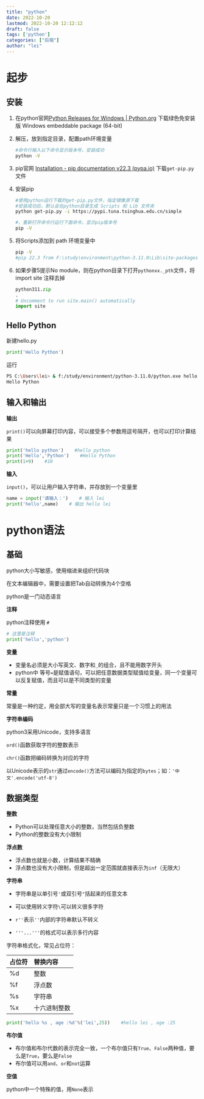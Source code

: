 ```yaml
---
title: "python"
date: 2022-10-20
lastmod: 2022-10-20 12:12:12
draft: false
tags: ['python']
categories: ["后端"]
author: "lei"
---
```




# 起步

## 安装

1. 在python官网[Python Releases for Windows | Python.org](https://www.python.org/downloads/windows/) 下载绿色免安装版 Windows embeddable package (64-bit) 

2. 解压，放到指定目录，配置path环境变量

   ```bash
   #命令行输入以下命令显示版本号，安装成功
   python -V
   ```

3. pip官网 [Installation - pip documentation v22.3 (pypa.io)](https://pip.pypa.io/en/stable/installation/#ensurepip) 下载`get-pip.py`文件

4. 安装pip

   ```bash
   #使用python运行下载的get-pip.py文件，指定镜像源下载
   #安装成功后，默认会在python目录生成 Scripts 和 Lib 文件夹
   python get-pip.py -i https://pypi.tuna.tsinghua.edu.cn/simple
   
   #，重新打开命令行运行下面命令，显示pip版本号
   pip -V
   ```

5. 将Scripts添加到 path 环境变量中

   ```bash
   pip -V
   #pip 22.3 from F:\study\environment\python-3.11.0\Lib\site-packages\pip (python 3.11)
   ```

6. 如果步骤5提示No module，则在python目录下打开`pythonxx._pth`文件，将 import site 注释去掉

   ```python
   python311.zip
   .
   # Uncomment to run site.main() automatically
   import site
   ```

## Hello Python

新建hello.py

```python
print('Hello Python')
```

运行 

```bash
PS C:\Users\lei> & f:/study/environment/python-3.11.0/python.exe hello.py
Hello Python
```

## 输入和输出

**输出**

`print()`可以向屏幕打印内容，可以接受多个参数用逗号隔开，也可以打印计算结果

```python
print('hello python')    #hello python
print('Hello','Python')    #Hello Python
print(1+9)    #10
```

**输入**

`input()`，可以让用户输入字符串，并存放到一个变量里

```python
name = input('请输入：')    # 输入 lei
print('hello',name)    # 输出 hello lei
```



# python语法

## 基础

python大小写敏感，使用缩进来组织代码块

在文本编辑器中，需要设置把Tab自动转换为4个空格

python是一门动态语言

**注释**

python注释使用 `#`

```python
# 这里是注释
print('hello','python')
```

**变量**

- 变量名必须是大小写英文、数字和`_`的组合，且不能用数字开头
- python中 等号`=`是赋值语句，可以把任意数据类型赋值给变量，同一个变量可以反复赋值，而且可以是不同类型的变量

**常量**

常量是一种约定，用全部大写的变量名表示常量只是一个习惯上的用法

**字符串编码**

python3采用Unicode，支持多语言

`ord()`函数获取字符的整数表示

`chr()`函数把编码转换为对应的字符

以Unicode表示的`str`通过`encode()`方法可以编码为指定的`bytes`；如：`'中文'.encode('utf-8')`



## 数据类型

**整数**

- Python可以处理任意大小的整数，当然包括负整数
- Python的整数没有大小限制

**浮点数**

- 浮点数也就是小数，计算结果不精确
- 浮点数也没有大小限制，但是超出一定范围就直接表示为`inf`（无限大）

**字符串**

- 字符串是以单引号`'`或双引号`"`括起来的任意文本

- 可以使用转义字符`\`可以转义很多字符

- `r''`表示`''`内部的字符串默认不转义
- `'''...'''`的格式可以表示多行内容

字符串格式化，常见占位符：

| 占位符 | 替换内容     |
| :----- | :----------- |
| %d     | 整数         |
| %f     | 浮点数       |
| %s     | 字符串       |
| %x     | 十六进制整数 |

```python
print('hello %s , age :%d'%('lei',25))    #hello lei , age :25
```



**布尔值**

- 布尔值和布尔代数的表示完全一致，一个布尔值只有`True`、`False`两种值，要么是`True`，要么是`False`
- 布尔值可以用`and`、`or`和`not`运算

**空值**

python中一个特殊的值，用`None`表示

